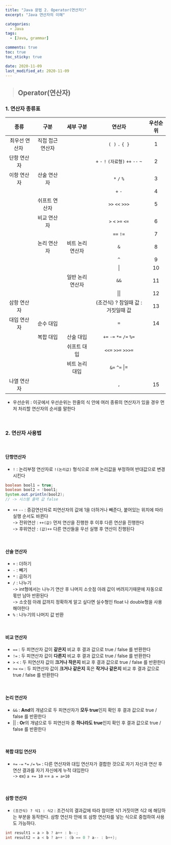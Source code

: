 ```yaml
---
title: "Java 문법 2. Operator(연산자)"
excerpt: "Java 연산자의 이해"

categories:
  - Java
tags:
  - [Java, grammar]

comments: true
toc: true
toc_sticky: true

date: 2020-11-09
last_modified_at: 2020-11-09
---
```


> ## Operator(연산자)

### 1. 연산자 종류표

|           종류            |       구분       |    세부 구분     |                연산자                | 우선순위 |
| :-----------------------: | :--------------: | :--------------: | :----------------------------------: | :------: |
| &nbsp;최우선 연산자&nbsp; | 직접 접근 연산자 |                  |           `( )` `.` `{ }`            |    1     |
|        단항 연산자        |                  |                  | `+` `-` `!` `(자료형)` `++` `--` `~` |    2     |
|        이항 연산자        |   산술 연산자    |                  |             `*` `/` `%`              |    3     |
|                           |                  |                  |               `+` `-`                |    4     |
|                           |  쉬프트 연산자   |                  |           `>>` `<<` `>>>`            |    5     |
|                           |   비교 연산자    |                  |          `>` `<` `>=` `<=`           |    6     |
|                           |                  |                  |              `==` `!=`               |    7     |
|                           |   논리 연산자    | 비트 논리 연산자 |                 `&`                  |    8     |
|                           |                  |                  |                 `^`                  |    9     |
|                           |                  |                  |                  \|                  |    10    |
|                           |                  | 일반 논리 연산자 |                 `&&`                 |    11    |
|                           |                  |                  |                 \|\|                 |    12    |
|        삼항 연산자        |                  |                  |  (조건식) ? 참일때 값 : 거짓일때 값  |    13    |
|        대입 연산자        |    순수 대입     |                  |                 `=`                  |    14    |
|                           |    복합 대입     |    산술 대입     |       `+=` `-=` `*=` `/=` `%=`       |          |
|                           |                  |   쉬프트 대입    |          `<<=` `>>=` `>>>=`          |          |
|                           |                  |  비트 논리 대입  |            `&=` `^=` \|=             |          |
|        나열 연산자        |                  |                  |                 `,`                  |    15    |

- 우선순위 : 이곳에서 우선순위는 한줄의 식 안에 여러 종류의 연산자가 있을 경우 먼저 처리할 연산자의 순서를 말한다

<br>

### 2. 연산자 사용법

<br>

#### 단항연산자

- `!` : 논리부정 연산자로 `!(논리값)` 형식으로 쓰며 논리값을 부정하여 반대값으로 변경시킨다

```java
boolean bool1 = true;
boolean bool2 = !bool1;
System.out.println(bool2);
// -> 시스템 출력 값 false
```

- `++` `--` : 증감연산자로 피연산자의 값에 1을 더하거나 빼준다, 붙어있는 위치에 따라 실행 순서도 바뀐다  
  -> 전위연산 : `++(값)` 먼저 연산을 진행한 후 이후 다른 연산을 진행한다  
  -> 후위연산 : `(값)++` 다른 연산들을 우선 실행 후 연산이 진행된다

<br>

#### 산술 연산자

- `+` : 더하기
- `-` : 빼기
- `*` : 곱하기
- `/` : 나누기  
  -> int형에서는 나누기 연산 후 나머지 소숫점 아래 값이 버려지기때문에 자동으로 몫만 남아 반환된다  
  -> 소숫점 아래 값까지 정확하게 알고 싶다면 실수형인 float 나 double형을 사용해야한다
- `%` : 나누기의 나머지 값 반환

<br>

#### 비교 연산자

- `==` : 두 피연산자 값이 **같은지** 비교 후 결과 값으로 true / false 를 반환한다
- `!=` : 두 피연산자 값이 **다른지** 비교 후 결과 값으로 true / false 를 반환한다
- `>` `<` : 두 피연산자 값이 **크거나 작은지** 비교 후 결과 값으로 true / false 를 반환한다
- `>=` `<=` : 두 피연산자 값이 **크거나 같은지** 혹은 **작거나 같은지** 비교 후 결과 값으로 true / false 를 반환한다

<br>

#### 논리 연산자

- `&&` : **And**의 개념으로 두 피연산자가 **모두 true**인지 확인 후 결과 값으로 true / false 를 반환한다
- \|\| : **Or**의 개념으로 두 피연산자 중 **하나라도 true**인지 확인 후 결과 값으로 true / false 를 반환한다

<br>

#### 복합 대입 연산자

- `+=` `-=` `*=` `/=` `%=` : 다른 연산자와 대입 연산자가 결합한 것으로 자기 자신과 연산 후 연산 결과를 자기 자신에게 누적 대입한다  
  -> ex) `a += 10` == `a = a+10 `

<br>

#### 삼항 연산자

- `(조건식) ? 식1 : 식2` : 조건식의 결과값에 따라 참이면 식1 거짓이면 식2 에 해당하는 부분을 동작한다. 삼항 연산자 안에 또 삼항 연산자를 넣는 식으로 중첩하여 사용도 가능하다.

```java
int result1 = a > b ? a++ : b--;
int result2 = a < b ? a++ : (b == 0 ? a-- : b++);
```
